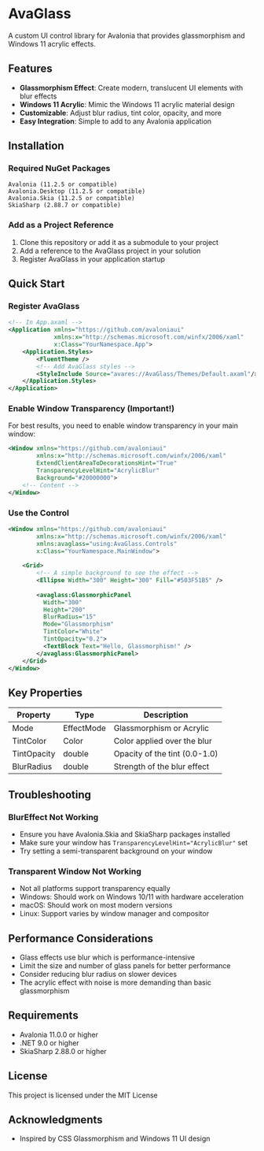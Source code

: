 ﻿# AvaGlass

A custom UI control library for Avalonia that provides glassmorphism and Windows 11 acrylic effects.

## Features

- **Glassmorphism Effect**: Create modern, translucent UI elements with blur effects
- **Windows 11 Acrylic**: Mimic the Windows 11 acrylic material design
- **Customizable**: Adjust blur radius, tint color, opacity, and more
- **Easy Integration**: Simple to add to any Avalonia application

## Installation

### Required NuGet Packages

```
Avalonia (11.2.5 or compatible)
Avalonia.Desktop (11.2.5 or compatible)
Avalonia.Skia (11.2.5 or compatible)
SkiaSharp (2.88.7 or compatible)
```

### Add as a Project Reference

1. Clone this repository or add it as a submodule to your project
2. Add a reference to the AvaGlass project in your solution
3. Register AvaGlass in your application startup

## Quick Start

### Register AvaGlass

```xml
<!-- In App.axaml -->
<Application xmlns="https://github.com/avaloniaui"
             xmlns:x="http://schemas.microsoft.com/winfx/2006/xaml"
             x:Class="YourNamespace.App">
    <Application.Styles>
        <FluentTheme />
        <!-- Add AvaGlass styles -->
        <StyleInclude Source="avares://AvaGlass/Themes/Default.axaml"/>
    </Application.Styles>
</Application>
```

### Enable Window Transparency (Important!)

For best results, you need to enable window transparency in your main window:

```xml
<Window xmlns="https://github.com/avaloniaui"
        xmlns:x="http://schemas.microsoft.com/winfx/2006/xaml"
        ExtendClientAreaToDecorationsHint="True"
        TransparencyLevelHint="AcrylicBlur"
        Background="#20000000">
    <!-- Content -->
</Window>
```

### Use the Control

```xml
<Window xmlns="https://github.com/avaloniaui"
        xmlns:x="http://schemas.microsoft.com/winfx/2006/xaml"
        xmlns:avaglass="using:AvaGlass.Controls"
        x:Class="YourNamespace.MainWindow">
    
    <Grid>
        <!-- A simple background to see the effect -->
        <Ellipse Width="300" Height="300" Fill="#503F51B5" />
        
        <avaglass:GlassmorphicPanel
          Width="300"
          Height="200"
          BlurRadius="15"
          Mode="Glassmorphism"
          TintColor="White"
          TintOpacity="0.2">
          <TextBlock Text="Hello, Glassmorphism!" />
        </avaglass:GlassmorphicPanel>
    </Grid>
</Window>
```

## Key Properties

| Property | Type | Description |
|----------|------|-------------|
| Mode | EffectMode | Glassmorphism or Acrylic |
| TintColor | Color | Color applied over the blur |
| TintOpacity | double | Opacity of the tint (0.0-1.0) |
| BlurRadius | double | Strength of the blur effect |

## Troubleshooting

### BlurEffect Not Working
- Ensure you have Avalonia.Skia and SkiaSharp packages installed
- Make sure your window has `TransparencyLevelHint="AcrylicBlur"` set
- Try setting a semi-transparent background on your window

### Transparent Window Not Working
- Not all platforms support transparency equally
- Windows: Should work on Windows 10/11 with hardware acceleration
- macOS: Should work on most modern versions
- Linux: Support varies by window manager and compositor

## Performance Considerations

- Glass effects use blur which is performance-intensive
- Limit the size and number of glass panels for better performance
- Consider reducing blur radius on slower devices
- The acrylic effect with noise is more demanding than basic glassmorphism

## Requirements

- Avalonia 11.0.0 or higher
- .NET 9.0 or higher
- SkiaSharp 2.88.0 or higher

## License

This project is licensed under the MIT License 

## Acknowledgments

- Inspired by CSS Glassmorphism and Windows 11 UI design